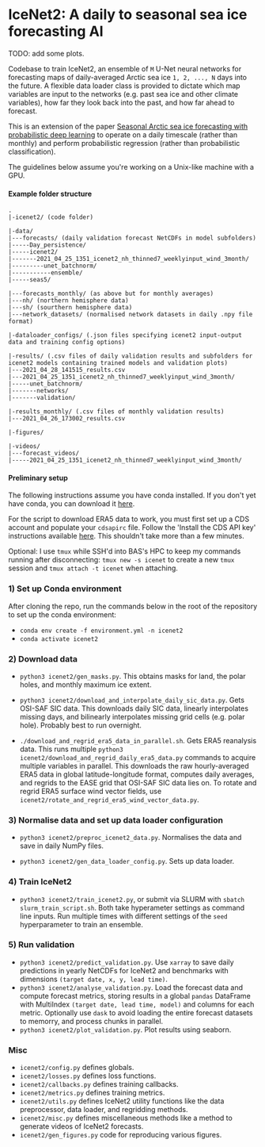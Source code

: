 # IceNet2: A daily to seasonal sea ice forecasting AI

TODO: add some plots.

Codebase to train IceNet2, an ensemble of `M` U-Net neural networks for forecasting maps of daily-averaged Arctic sea ice `1, 2, ..., N` days into the future.
A flexible data loader class is provided to dictate which map variables are input to the networks (e.g. past sea ice and other climate variables), how far they look back into the past, and how far ahead to forecast.

This is an extension of the paper [Seasonal Arctic sea ice forecasting with probabilistic deep learning](https://doi.org/10.31223/X5430P) to operate on a daily timescale (rather than monthly) and perform probabilistic regression (rather than probabilistic classification).

The guidelines below assume you're working on a Unix-like machine with a GPU.

#### Example folder structure

```
.
|-icenet2/ (code folder)

|-data/
|---forecasts/ (daily validation forecast NetCDFs in model subfolders)
|-----Day_persistence/
|-----icenet2/
|-------2021_04_25_1351_icenet2_nh_thinned7_weeklyinput_wind_3month/
|---------unet_batchnorm/
|-----------ensemble/
|-----seas5/

|---forecasts_monthly/ (as above but for monthly averages)
|---nh/ (northern hemisphere data)
|---sh/ (sourthern hemisphere data)
|---network_datasets/ (normalised network datasets in daily .npy file format)

|-dataloader_configs/ (.json files specifying icenet2 input-output data and training config options)

|-results/ (.csv files of daily validation results and subfolders for icenet2 models containing trained models and validation plots)
|---2021_04_28_141515_results.csv
|---2021_04_25_1351_icenet2_nh_thinned7_weeklyinput_wind_3month/
|-----unet_batchnorm/
|-------networks/
|-------validation/

|-results_monthly/ (.csv files of monthly validation results)
|---2021_04_26_173002_results.csv

|-figures/

|-videos/
|---forecast_videos/
|-----2021_04_25_1351_icenet2_nh_thinned7_weeklyinput_wind_3month/
```

#### Preliminary setup

The following instructions assume you have conda installed. If you don't yet have conda, you can download it [here](https://docs.conda.io/projects/conda/en/latest/user-guide/install/linux.html).

For the script to download ERA5 data to work, you must first set up a CDS account and populate your `cdsapirc` file.
Follow the 'Install the CDS API key' instructions available [here](https://cds.climate.copernicus.eu/api-how-to#install-the-cds-api-key).
This shouldn't take more than a few minutes.

Optional: I use `tmux` while SSH'd into BAS's HPC to keep my commands running after disconnecting: `tmux new -s icenet` to create a new `tmux` session and `tmux attach -t icenet` when attaching.

### 1) Set up Conda environment

After cloning the repo, run the commands below in the root of the repository to set up the conda environment:

- `conda env create -f environment.yml -n icenet2`
- `conda activate icenet2`

### 2) Download data

- `python3 icenet2/gen_masks.py`. This obtains masks for land, the polar holes, and monthly maximum ice extent.

- `python3 icenet2/download_and_interpolate_daily_sic_data.py`. Gets OSI-SAF SIC data.
This downloads daily SIC data, linearly interpolates missing days, and bilinearly interpolates missing grid cells (e.g. polar hole).
Probably best to run overnight.

- `./download_and_regrid_era5_data_in_parallel.sh`. Gets ERA5 reanalysis data.
This runs multiple `python3 icenet2/download_and_regrid_daily_era5_data.py` commands to acquire multiple variables in parallel.
This downloads the raw hourly-averaged ERA5 data in global latitude-longitude format, computes daily averages, and regrids to the EASE grid that OSI-SAF SIC data lies on.
To rotate and regrid ERA5 surface wind vector fields, use `icenet2/rotate_and_regrid_era5_wind_vector_data.py`.

### 3) Normalise data and set up data loader configuration

- `python3 icenet2/preproc_icenet2_data.py`. Normalises the data and save in daily NumPy files.

- `python3 icenet2/gen_data_loader_config.py`. Sets up data loader.

### 4) Train IceNet2

- `python3 icenet2/train_icenet2.py`, or submit via SLURM with `sbatch slurm_train_script.sh`. Both take hyperameter settings as command line inputs. Run multiple times with different settings of the `seed` hyperparameter to train an ensemble.

### 5) Run validation

- `python3 icenet2/predict_validation.py`. Use `xarray` to save daily predictions in yearly NetCDFs for IceNet2 and benchmarks with dimensions `(target date, x, y, lead time)`.
- `python3 icenet2/analyse_validation.py`. Load the forecast data and compute forecast metrics, storing results in a global `pandas` DataFrame with MultiIndex `(target date, lead time, model)` and columns for each metric. Optionally use `dask` to avoid loading the entire forecast datasets to memorry, and process chunks in parallel.
- `python3 icenet2/plot_validation.py`. Plot results using seaborn.

### Misc

- `icenet2/config.py` defines globals.
- `icenet2/losses.py` defines loss functions.
- `icenet2/callbacks.py` defines training callbacks.
- `icenet2/metrics.py` defines training metrics.
- `icenet2/utils.py` defines IceNet2 utility functions like the data preprocessor, data loader, and regridding methods.
- `icenet2/misc.py` defines miscellaneous methods like a method to generate videos of IceNet2 forecasts.
- `icenet2/gen_figures.py` code for reproducing various figures.
